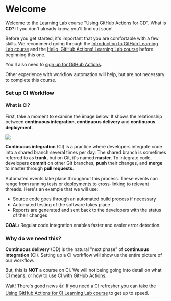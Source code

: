 # Welcome

Welcome to the Learning Lab course "Using GitHub Actions for CD". What is **CD**? If you don't already know, you'll find out soon! 

Before you get started, it's important that you are comfortable with a few skills. We recommend going through the [Introduction to GitHub Learning Lab course](https://lab.github.com/githubtraining/introduction-to-github/) and the [Hello, GitHub Actions! Learning Lab course](https://lab.github.com/github/hello-github-actions!) before beginning this one. 

You'll also need to [sign up for GitHub Actions](https://github.com/features/actions/signup/). 

Other experience with workflow automation will help, but are not necessary to complete this course.

### Set up CI Workflow

#### What is CI?

First, take a moment to examine the image below. It shows the relationship between **continuous integration**, **continuous delivery** and **continuous deployment**.

![](https://i.imgur.com/xZCkjmU.png)

**Continuous integration** (CI) is a practice where developers  integrate code into a shared branch several times per day.  The shared branch is sometimes referred to as **trunk**, but on Git, it's named **master**. To integrate code, developers **commit** on other Git branches, **push** their changes, and **merge** to master through **pull requests**. 

Automated events take place throughout this process. These events can range from running tests or deployments to cross-linking to relevant threads. Here's an example that we will use:

- Source code goes through an automated build process if necessary
- Automated testing of the software takes place
- Reports are generated and sent back to the developers with the status of their changes

**GOAL:** Regular code integration enables faster and easier error detection.

### Why do we need this?

**Continuous delivery** (CD) is the natural "next phase" of **continuous integration** (CI). Setting up a CI workflow will show us the entire picture of our workflow.

But, this is **NOT** a course on CI. We will not being going into detail on what CI means, or how to use CI with GitHub Actions.

Wait! There's good news 👍! If you need a CI refresher you can take the [Using GitHub Actions for CI Learning Lab course](https://lab.github.com/githubtraining/using-github-actions-for-ci)  to get up to speed.
